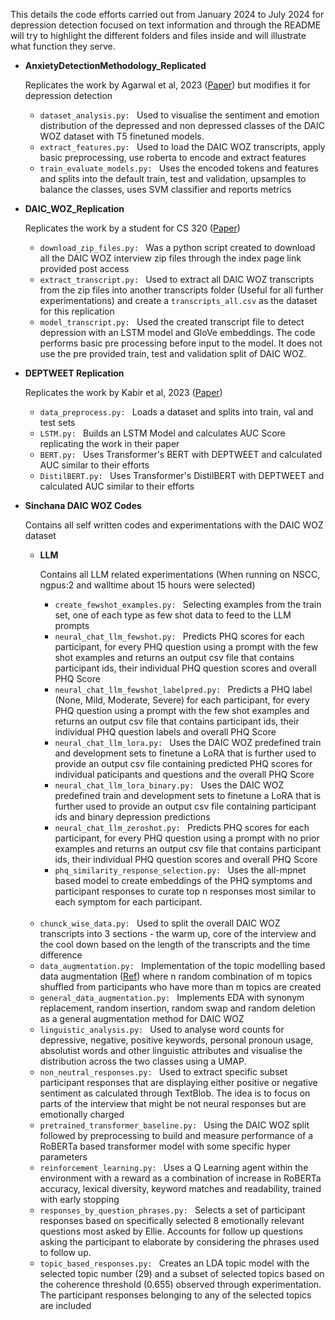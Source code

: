 This details the code efforts carried out from January 2024 to July 2024 for depression detection focused on text information and through the README will try to highlight the different folders and files inside and will illustrate what function they serve.


- **AnxietyDetectionMethodology_Replicated**

  Replicates the work by Agarwal et al, 2023 ([Paper](https://arxiv.org/pdf/2312.15272)) but modifies it for depression detection
  * `dataset_analysis.py: ` Used to visualise the sentiment and emotion distribution of the depressed and non depressed classes of the DAIC WOZ dataset with T5 finetuned models.
  * `extract_features.py: ` Used to load the DAIC WOZ transcripts, apply basic preprocessing, use roberta to encode and extract features
  * `train_evaluate_models.py: ` Uses the encoded tokens and features and splits into the default train, test and validation, upsamples to balance the classes, uses SVM classifier and reports metrics


- **DAIC_WOZ_Replication**

  Replicates the work by a student for CS 320 ([Paper](https://cs230.stanford.edu/projects_winter_2019/reports/15762183.pdf))
  * `download_zip_files.py: ` Was a python script created to download all the DAIC WOZ interview zip files through the index page link provided post access
  * `extract_transcript.py: ` Used to extract all DAIC WOZ transcripts from the zip files into another transcripts folder (Useful for all further experimentations) and create a `transcripts_all.csv` as the dataset for this replication
  * `model_transcript.py: ` Used the created transcript file to detect depression with an LSTM model and GloVe embeddings. The code performs basic pre processing before input to the model. It does not use the pre provided train, test and validation split of DAIC WOZ.



- **DEPTWEET Replication**
  
  Replicates the work by Kabir et al, 2023 ([Paper](https://www.sciencedirect.com/science/article/pii/S0747563222003235))
  * `data_preprocess.py: ` Loads a dataset and splits into train, val and test sets
  * `LSTM.py: ` Builds an LSTM Model and calculates AUC Score replicating the work in their paper
  * `BERT.py: ` Uses Transformer's BERT with DEPTWEET and calculated AUC similar to their efforts
  * `DistilBERT.py: ` Uses Transformer's DistilBERT with DEPTWEET and calculated AUC similar to their efforts


- **Sinchana DAIC WOZ Codes**

  Contains all self written codes and experimentations with the DAIC WOZ dataset
  - **LLM**

    Contains all LLM related experimentations (When running on NSCC, ngpus:2 and walltime about 15 hours were selected)
    * `create_fewshot_examples.py: ` Selecting examples from the train set, one of each type as few shot data to feed to the LLM prompts
    * `neural_chat_llm_fewshot.py: ` Predicts PHQ scores for each participant, for every PHQ question using a prompt with the few shot examples and returns an output csv file that contains participant ids, their individual PHQ question scores and overall PHQ Score
    * `neural_chat_llm_fewshot_labelpred.py: ` Predicts a PHQ label (None, Mild, Moderate, Severe) for each participant, for every PHQ question using a prompt with the few shot examples and returns an output csv file that contains participant ids, their individual PHQ question labels and overall PHQ Score
    * `neural_chat_llm_lora.py: ` Uses the DAIC WOZ predefined train and development sets to finetune a LoRA that is further used to provide an output csv file containing predicted PHQ scores for individual paticipants and questions and the overall PHQ Score
    * `neural_chat_llm_lora_binary.py: ` Uses the DAIC WOZ predefined train and development sets to finetune a LoRA that is further used to provide an output csv file containing participant ids and binary depression predictions
    * `neural_chat_llm_zeroshot.py: ` Predicts PHQ scores for each participant, for every PHQ question using a prompt with no prior examples and returns an output csv file that contains participant ids, their individual PHQ question scores and overall PHQ Score
    * `phq_similarity_response_selection.py: ` Uses the all-mpnet based model to create embeddings of the PHQ symptoms and participant responses to curate top n responses most similar to each symptom for each participant.
  <br>

  * `chunck_wise_data.py: ` Used to split the overall DAIC WOZ transcripts into 3 sections - the warm up, core of the interview and the cool down based on the length of the transcripts and the time difference
  * `data_augmentation.py: ` Implementation of the topic modelling based data augmentation ([Ref](https://arxiv.org/pdf/1803.10384)) where n random combination of m topics shuffled from participants who have more than m topics are created
  * `general_data_augmentation.py: ` Implements EDA with synonym replacement, random insertion, random swap and random deletion as a general augmentation method for DAIC WOZ
  * `linguistic_analysis.py: ` Used to analyse word counts for depressive, negative, positive keywords, personal pronoun usage, absolutist words and other linguistic attributes and visualise the distribution across the two classes using a UMAP.
  * `non_neutral_responses.py: ` Used to extract specific subset participant responses that are displaying either positive or negative sentiment as calculated through TextBlob. The idea is to focus on parts of the interview that might be not neural responses but are emotionally charged
  * `pretrained_transformer_baseline.py: ` Using the DAIC WOZ split followed by preprocessing to build and measure performance of a RoBERTa based transformer model with some specific hyper parameters
  * `reinforcement_learning.py: ` Uses a Q Learning agent within the environment with a reward as a combination of increase in RoBERTa accuracy, lexical diversity, keyword matches and readability, trained with early stopping
  * `responses_by_question_phrases.py: ` Selects a set of participant responses based on specifically selected 8 emotionally relevant questions most asked by Ellie. Accounts for follow up questions asking the participant to elaborate by considering the phrases used to follow up.
  * `topic_based_responses.py: ` Creates an LDA topic model with the selected topic number (29) and a subset of selected topics based on the coherence threshold (0.655) observed through experimentation. The participant responses belonging to any of the selected topics are included
